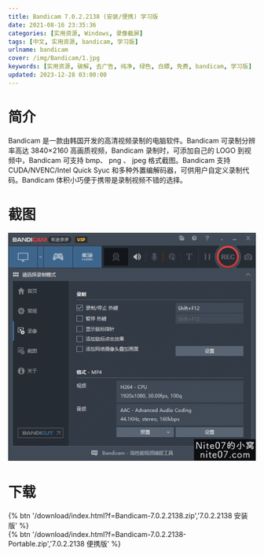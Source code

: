 ```yaml
---
title: Bandicam 7.0.2.2138 (安装/便携) 学习版
date: 2021-08-16 23:35:36
categories: [实用资源, Windows, 录像截屏]
tags: [中文, 实用资源, bandicam, 学习版]
urlname: bandicam
cover: /img/Bandicam/1.jpg
keywords: [实用资源, 破解, 去广告, 纯净, 绿色, 白嫖, 免费, bandicam, 学习版]
updated: 2023-12-28 03:00:00
---
```


# 简介

Bandicam 是一款由韩国开发的高清视频录制的电脑软件。Bandicam 可录制分辨率高达 3840×2160 高画质视频，Bandicam 录制时，可添加自己的 LOGO 到视频中，Bandicam 可支持 bmp、 png 、 jpeg 格式截图。Bandicam 支持 CUDA/NVENC/Intel Quick Syuc 和多种外置编解码器，可供用户自定义录制代码。Bandicam 体积小巧便于携带是录制视频不错的选择。

# 截图

![](/img/Bandicam/2.png)

# 下载

{% btn '/download/index.html?f=Bandicam-7.0.2.2138.zip','7.0.2.2138 安装版' %}
<br>
{% btn '/download/index.html?f=Bandicam-7.0.2.2138-Portable.zip','7.0.2.2138 便携版' %}
